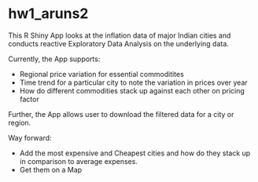 # hw1_aruns2

This R Shiny App looks at the inflation data of major Indian cities and conducts reactive Exploratory Data Analysis on the underlying data.

Currently, the App supports:
- Regional price variation for essential commoditites
- Time trend for a particular city to note the variation in prices over year
- How do different commodities stack up against each other on pricing factor

Further, the App allows user to download the filtered data for a city or region.

Way forward:
- Add the most expensive and Cheapest cities and how do they stack up in comparison to average expenses.
- Get them on a Map

